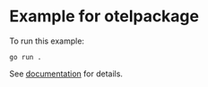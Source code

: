 # Example for otelpackage

To run this example:

```shell
go run .
```

See [documentation](./..) for details.
